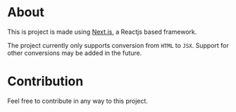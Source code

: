 # About

This is project is made using [Next.js](https://nextjs.org/), a Reactjs based framework.

The project currently only supports conversion from `HTML` to `JSX`. Support for other conversions may be added in the future.

# Contribution

Feel free to contribute in any way to this project.
